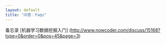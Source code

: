 ```yaml
---
layout: default
title: "问答：Faqs"
---
```


备忘录
[机器学习数据挖掘入门]
(http://www.nowcoder.com/discuss/15168?type=0&order=0&pos=45&page=3)

<!-- Blog Comments -->
<div class="media">
  <!-- UY BEGIN -->
  <div id="uyan_frame">
  </div>
  <script type="text/javascript" src="http://v2.uyan.cc/code/uyan.js?uid=1511840">
  </script>
  <!-- UY END -->
</div>
